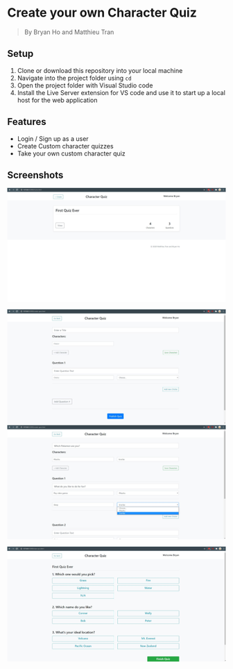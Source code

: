 # Create your own Character Quiz

> By Bryan Ho and Matthieu Tran

## Setup

1. Clone or download this repository into your local machine
2. Navigate into the project folder using `cd`
3. Open the project folder with Visual Studio code
4. Install the Live Server extension for VS code and use it to start up a local host for the web application

## Features

- Login / Sign up as a user
- Create Custom character quizzes
- Take your own custom character quiz

## Screenshots

![Home](screenshots/Home.jpg)

![Create Quiz](screenshots/Create.jpg)
![Create Quiz](screenshots/Create2.jpg)

![Take Quiz](screenshots/Take.jpg)
